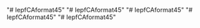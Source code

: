 "# IepfCAformat45" 
"# IepfCAformat45" 
"# IepfCAformat45" 
"# IepfCAformat45" 
"# IepfCAformat45" 
